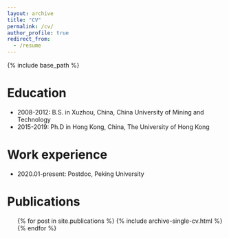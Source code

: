```yaml
---
layout: archive
title: "CV"
permalink: /cv/
author_profile: true
redirect_from:
  - /resume
---
```


{% include base_path %}

Education
======
* 2008-2012: B.S. in Xuzhou, China, China University of Mining and Technology
* 2015-2019: Ph.D in Hong Kong, China, The University of Hong Kong

Work experience
======
* 2020.01-present: Postdoc, Peking University

Publications
======
  <ul>{% for post in site.publications %}
    {% include archive-single-cv.html %}
  {% endfor %}</ul>
